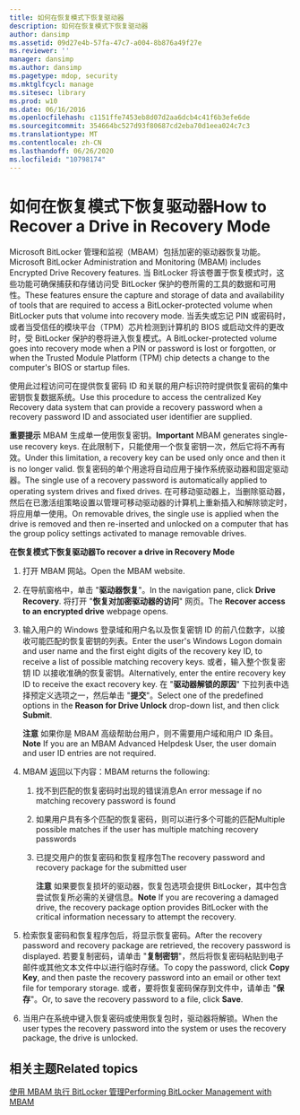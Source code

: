 ```yaml
---
title: 如何在恢复模式下恢复驱动器
description: 如何在恢复模式下恢复驱动器
author: dansimp
ms.assetid: 09d27e4b-57fa-47c7-a004-8b876a49f27e
ms.reviewer: ''
manager: dansimp
ms.author: dansimp
ms.pagetype: mdop, security
ms.mktglfcycl: manage
ms.sitesec: library
ms.prod: w10
ms.date: 06/16/2016
ms.openlocfilehash: c1151ffe7453eb8d07d2aa6dcb4c41f6b3efe6de
ms.sourcegitcommit: 354664bc527d93f80687cd2eba70d1eea024c7c3
ms.translationtype: MT
ms.contentlocale: zh-CN
ms.lasthandoff: 06/26/2020
ms.locfileid: "10798174"
---
```

# <span data-ttu-id="5a28c-103">如何在恢复模式下恢复驱动器</span><span class="sxs-lookup"><span data-stu-id="5a28c-103">How to Recover a Drive in Recovery Mode</span></span>


<span data-ttu-id="5a28c-104">Microsoft BitLocker 管理和监视（MBAM）包括加密的驱动器恢复功能。</span><span class="sxs-lookup"><span data-stu-id="5a28c-104">Microsoft BitLocker Administration and Monitoring (MBAM) includes Encrypted Drive Recovery features.</span></span> <span data-ttu-id="5a28c-105">当 BitLocker 将该卷置于恢复模式时，这些功能可确保捕获和存储访问受 BitLocker 保护的卷所需的工具的数据和可用性。</span><span class="sxs-lookup"><span data-stu-id="5a28c-105">These features ensure the capture and storage of data and availability of tools that are required to access a BitLocker-protected volume when BitLocker puts that volume into recovery mode.</span></span> <span data-ttu-id="5a28c-106">当丢失或忘记 PIN 或密码时，或者当受信任的模块平台（TPM）芯片检测到计算机的 BIOS 或启动文件的更改时，受 BitLocker 保护的卷将进入恢复模式。</span><span class="sxs-lookup"><span data-stu-id="5a28c-106">A BitLocker-protected volume goes into recovery mode when a PIN or password is lost or forgotten, or when the Trusted Module Platform (TPM) chip detects a change to the computer's BIOS or startup files.</span></span>

<span data-ttu-id="5a28c-107">使用此过程访问可在提供恢复密码 ID 和关联的用户标识符时提供恢复密码的集中密钥恢复数据系统。</span><span class="sxs-lookup"><span data-stu-id="5a28c-107">Use this procedure to access the centralized Key Recovery data system that can provide a recovery password when a recovery password ID and associated user identifier are supplied.</span></span>

<span data-ttu-id="5a28c-108">**重要提示** MBAM 生成单一使用恢复密钥。</span><span class="sxs-lookup"><span data-stu-id="5a28c-108">**Important** MBAM generates single-use recovery keys.</span></span> <span data-ttu-id="5a28c-109">在此限制下，只能使用一个恢复密钥一次，然后它将不再有效。</span><span class="sxs-lookup"><span data-stu-id="5a28c-109">Under this limitation, a recovery key can be used only once and then it is no longer valid.</span></span> <span data-ttu-id="5a28c-110">恢复密码的单个用途将自动应用于操作系统驱动器和固定驱动器。</span><span class="sxs-lookup"><span data-stu-id="5a28c-110">The single use of a recovery password is automatically applied to operating system drives and fixed drives.</span></span> <span data-ttu-id="5a28c-111">在可移动驱动器上，当删除驱动器，然后在已激活组策略设置以管理可移动驱动器的计算机上重新插入和解除锁定时，将应用单一使用。</span><span class="sxs-lookup"><span data-stu-id="5a28c-111">On removable drives, the single use is applied when the drive is removed and then re-inserted and unlocked on a computer that has the group policy settings activated to manage removable drives.</span></span>

 

**<span data-ttu-id="5a28c-112">在恢复模式下恢复驱动器</span><span class="sxs-lookup"><span data-stu-id="5a28c-112">To recover a drive in Recovery Mode</span></span>**

1.  <span data-ttu-id="5a28c-113">打开 MBAM 网站。</span><span class="sxs-lookup"><span data-stu-id="5a28c-113">Open the MBAM website.</span></span>

2.  <span data-ttu-id="5a28c-114">在导航窗格中，单击 "**驱动器恢复**"。</span><span class="sxs-lookup"><span data-stu-id="5a28c-114">In the navigation pane, click **Drive Recovery**.</span></span> <span data-ttu-id="5a28c-115">将打开 "**恢复对加密驱动器的访问**" 网页。</span><span class="sxs-lookup"><span data-stu-id="5a28c-115">The **Recover access to an encrypted drive** webpage opens.</span></span>

3.  <span data-ttu-id="5a28c-116">输入用户的 Windows 登录域和用户名以及恢复密钥 ID 的前八位数字，以接收可能匹配的恢复密钥的列表。</span><span class="sxs-lookup"><span data-stu-id="5a28c-116">Enter the user's Windows Logon domain and user name and the first eight digits of the recovery key ID, to receive a list of possible matching recovery keys.</span></span> <span data-ttu-id="5a28c-117">或者，输入整个恢复密钥 ID 以接收准确的恢复密钥。</span><span class="sxs-lookup"><span data-stu-id="5a28c-117">Alternatively, enter the entire recovery key ID to receive the exact recovery key.</span></span> <span data-ttu-id="5a28c-118">在 "**驱动器解锁的原因**" 下拉列表中选择预定义选项之一，然后单击 "**提交**"。</span><span class="sxs-lookup"><span data-stu-id="5a28c-118">Select one of the predefined options in the **Reason for Drive Unlock** drop-down list, and then click **Submit**.</span></span>

    <span data-ttu-id="5a28c-119">**注意** 如果你是 MBAM 高级帮助台用户，则不需要用户域和用户 ID 条目。</span><span class="sxs-lookup"><span data-stu-id="5a28c-119">**Note** If you are an MBAM Advanced Helpdesk User, the user domain and user ID entries are not required.</span></span>

     

4.  <span data-ttu-id="5a28c-120">MBAM 返回以下内容：</span><span class="sxs-lookup"><span data-stu-id="5a28c-120">MBAM returns the following:</span></span>

    1.  <span data-ttu-id="5a28c-121">找不到匹配的恢复密码时出现的错误消息</span><span class="sxs-lookup"><span data-stu-id="5a28c-121">An error message if no matching recovery password is found</span></span>

    2.  <span data-ttu-id="5a28c-122">如果用户具有多个匹配的恢复密码，则可以进行多个可能的匹配</span><span class="sxs-lookup"><span data-stu-id="5a28c-122">Multiple possible matches if the user has multiple matching recovery passwords</span></span>

    3.  <span data-ttu-id="5a28c-123">已提交用户的恢复密码和恢复程序包</span><span class="sxs-lookup"><span data-stu-id="5a28c-123">The recovery password and recovery package for the submitted user</span></span>

        <span data-ttu-id="5a28c-124">**注意** 如果要恢复损坏的驱动器，恢复包选项会提供 BitLocker，其中包含尝试恢复所必需的关键信息。</span><span class="sxs-lookup"><span data-stu-id="5a28c-124">**Note** If you are recovering a damaged drive, the recovery package option provides BitLocker with the critical information necessary to attempt the recovery.</span></span>

         

5.  <span data-ttu-id="5a28c-125">检索恢复密码和恢复程序包后，将显示恢复密码。</span><span class="sxs-lookup"><span data-stu-id="5a28c-125">After the recovery password and recovery package are retrieved, the recovery password is displayed.</span></span> <span data-ttu-id="5a28c-126">若要复制密码，请单击 "**复制密钥**"，然后将恢复密码粘贴到电子邮件或其他文本文件中以进行临时存储。</span><span class="sxs-lookup"><span data-stu-id="5a28c-126">To copy the password, click **Copy Key**, and then paste the recovery password into an email or other text file for temporary storage.</span></span> <span data-ttu-id="5a28c-127">或者，要将恢复密码保存到文件中，请单击 "**保存**"。</span><span class="sxs-lookup"><span data-stu-id="5a28c-127">Or, to save the recovery password to a file, click **Save**.</span></span>

6.  <span data-ttu-id="5a28c-128">当用户在系统中键入恢复密码或使用恢复包时，驱动器将解锁。</span><span class="sxs-lookup"><span data-stu-id="5a28c-128">When the user types the recovery password into the system or uses the recovery package, the drive is unlocked.</span></span>

## <span data-ttu-id="5a28c-129">相关主题</span><span class="sxs-lookup"><span data-stu-id="5a28c-129">Related topics</span></span>


[<span data-ttu-id="5a28c-130">使用 MBAM 执行 BitLocker 管理</span><span class="sxs-lookup"><span data-stu-id="5a28c-130">Performing BitLocker Management with MBAM</span></span>](performing-bitlocker-management-with-mbam.md)

 

 





